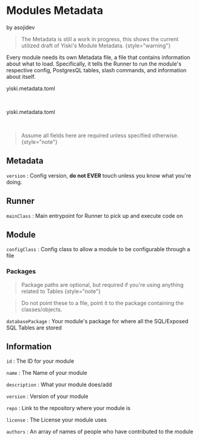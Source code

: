 # Modules Metadata
<format style="italic">by asojidev</format>

> The Metadata is still a work in progress, this shows the current utilized draft of Yiski's Module Metadata.
{style="warning"}

Every module needs its own Metadata file, a file that contains information about what to load.
Specifically, it tells the Runner to run the module's respective config, PostgresQL tables, slash commands, and
information about itself.

<tabs>
<tab title="Empty">
<p>yiski.metadata.toml</p>
<br/>
<code-block lang="ini" src="yiski.metadata.example.toml"/>
</tab>
<tab title="Filled">
<p>yiski.metadata.toml</p>
<br/>
<code-block lang="ini" src="yiski.metadata.toml"/>
</tab>
</tabs>

> Assume all fields here are required unless specified otherwise.
{style="note"}

## Metadata

`version`
: Config version, **do not EVER** touch unless you know what you're doing.

## Runner

`mainClass`
: Main entrypoint for Runner to pick up and execute code on

## Module

`configClass`
: Config class to allow a module to be configurable through a file

### Packages

> Package paths are optional, but required if you're using anything related to Tables
{style="note"}

> Do not point these to a file, point it to the package containing the classes/objects.

`databasePackage`
: Your module's package for where all the SQL/Exposed SQL Tables are stored

## Information

`id`
: The ID for your module

`name`
: The Name of your module

`description`
: What your module does/add

`version`
: Version of your module

`repo`
: Link to the repository where your module is

`license`
: The License your module uses

`authors`
: An array of names of people who have contributed to the module

<seealso>
    <!--Provide links to related how-to guides, overviews, and tutorials.-->
</seealso>